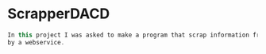 # ScrapperDACD
```java
In this project I was asked to make a program that scrap information from an Hotel Website and share them 
by a webservice.
```

